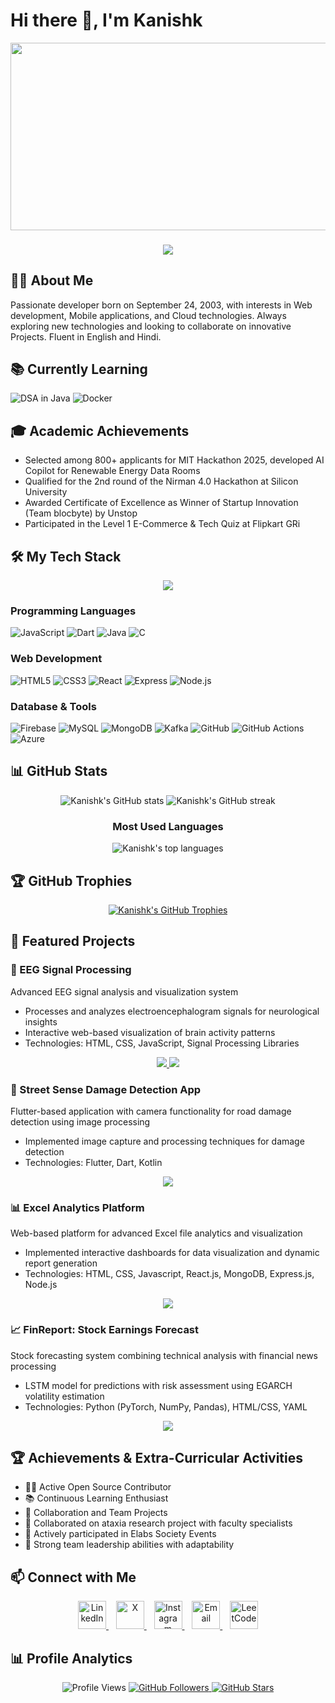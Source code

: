 # Hi there 👋, I'm Kanishk

<div align="center">
  <img src="https://media.giphy.com/media/dWesBcTLavkZuG35MI/giphy.gif" width="600" height="300"/>
</div>

<h3 align="center">
  <a href="https://git.io/typing-svg">
    <img src="https://readme-typing-svg.herokuapp.com/?lines=Hello,+There!+👋;Welcome+to+my+GitHub!;I'm+Kanishk;Full+Stack+Developer;Mobile+App+Developer&center=true&size=30">
  </a>
</h3>


## 👨‍💻 About Me
Passionate developer born on September 24, 2003, with interests in Web development, Mobile applications, and Cloud technologies. Always exploring new technologies and looking to collaborate on innovative Projects. Fluent in English and Hindi.

## 📚 Currently Learning
![DSA in Java](https://img.shields.io/badge/-DSA_in_Java-ED8B00?style=flat&logo=java&logoColor=white)
![Docker](https://img.shields.io/badge/-Docker-2496ED?style=flat&logo=docker&logoColor=white)


## 🎓 Academic Achievements
- Selected among 800+ applicants for MIT Hackathon 2025, developed AI Copilot for Renewable Energy Data Rooms
- Qualified for the 2nd round of the Nirman 4.0 Hackathon at Silicon University
- Awarded Certificate of Excellence as Winner of Startup Innovation (Team blocbyte) by Unstop
- Participated in the Level 1 E-Commerce & Tech Quiz at Flipkart GRi

## 🛠️ My Tech Stack
<p align="center">
  <a href="https://skillicons.dev">
    <img src="https://skillicons.dev/icons?i=c,java,html,css,js,react,nodejs,mongodb,mysql,kafka,flutter,dart,firebase,git,azure" />
  </a>
</p>

### Programming Languages
![JavaScript](https://img.shields.io/badge/-JavaScript-F7DF1E?style=flat&logo=javascript&logoColor=black)
![Dart](https://img.shields.io/badge/-Dart-0175C2?style=flat&logo=dart&logoColor=white)
![Java](https://img.shields.io/badge/-Java-ED8B00?style=flat&logo=java&logoColor=white)
![C](https://img.shields.io/badge/-C-A8B9CC?style=flat&logo=c&logoColor=black)

### Web Development
![HTML5](https://img.shields.io/badge/-HTML5-E34F26?style=flat&logo=html5&logoColor=white)
![CSS3](https://img.shields.io/badge/-CSS3-1572B6?style=flat&logo=css3&logoColor=white&cache_bust=1)
![React](https://img.shields.io/badge/-ReactJS-61DAFB?style=flat&logo=react&logoColor=black)
![Express](https://img.shields.io/badge/-ExpressJS-000000?style=flat&logo=express&logoColor=white)
![Node.js](https://img.shields.io/badge/-Node.js-339933?style=flat&logo=nodedotjs&logoColor=white)

### Database & Tools
![Firebase](https://img.shields.io/badge/-Firebase-FFCA28?style=flat&logo=firebase&logoColor=black)
![MySQL](https://img.shields.io/badge/-MySQL-4479A1?style=flat&logo=mysql&logoColor=white)
![MongoDB](https://img.shields.io/badge/-MongoDB-47A248?style=flat&logo=mongodb&logoColor=white)
![Kafka](https://img.shields.io/badge/-Kafka-231F20?style=flat&logo=apache-kafka&logoColor=white)
![GitHub](https://img.shields.io/badge/-GitHub-181717?style=flat&logo=github&logoColor=white)
![GitHub Actions](https://img.shields.io/badge/-GitHub_Actions-2088FF?style=flat&logo=github-actions&logoColor=white)
![Azure](https://img.shields.io/badge/-Azure_Cloud-0089D6?style=flat&logo=microsoft-azure&logoColor=white)

## 📊 GitHub Stats

<p align="center">
  <img src="https://github-readme-stats.vercel.app/api?username=Kanishk1420&show_icons=true&theme=radical" alt="Kanishk's GitHub stats" />
  <img src="https://streak-stats.demolab.com/?user=Kanishk1420&theme=radical&date_format=M%20j%5B%2C%20Y%5D&ring=ff3068&fire=ff3068&sideNums=ff3068" alt="Kanishk's GitHub streak" />
</p>

<div align="center">
  <h3>Most Used Languages</h3>
  <img src="https://github-readme-stats.vercel.app/api/top-langs/?username=Kanishk1420&layout=compact&theme=radical" alt="Kanishk's top languages" />
</div>

## 🏆 GitHub Trophies
<p align="center">
  <a href="https://github.com/ryo-ma/github-profile-trophy">
    <img src="https://github-profile-trophy.vercel.app/?username=Kanishk1420&theme=radical&row=1&column=7&no-frame=true&margin-w=15" alt="Kanishk's GitHub Trophies" />
  </a>
</p>

## 🚀 Featured Projects

### 🧠 EEG Signal Processing
Advanced EEG signal analysis and visualization system
- Processes and analyzes electroencephalogram signals for neurological insights
- Interactive web-based visualization of brain activity patterns
- Technologies: HTML, CSS, JavaScript, Signal Processing Libraries

<p align="center">
  <a href="https://github.com/Kanishk1420/EEG-Signal-Processing">
    <img src="https://img.shields.io/badge/-View_Repository-2ea44f?style=for-the-badge&logo=github">
  </a>
  <a href="https://kanishk1420.github.io/EEG-Signal-Processing/">
    <img src="https://img.shields.io/badge/-Live_Demo-FF5722?style=for-the-badge&logo=google-chrome&logoColor=white">
  </a>
</p>

### 📱 Street Sense Damage Detection App
Flutter-based application with camera functionality for road damage detection using image processing
- Implemented image capture and processing techniques for damage detection
- Technologies: Flutter, Dart, Kotlin

<p align="center">
  <a href="https://github.com/Kanishk1420/StreetSense-Road-Damage-Detection">
    <img src="https://img.shields.io/badge/-View_Project-2ea44f?style=for-the-badge&logo=github">
  </a>
</p>

### 📊 Excel Analytics Platform
Web-based platform for advanced Excel file analytics and visualization
- Implemented interactive dashboards for data visualization and dynamic report generation
- Technologies: HTML, CSS, Javascript, React.js, MongoDB, Express.js, Node.js

<p align="center">
  <a href="https://github.com/Kanishk1420/Excel_Analytics_Platform">
    <img src="https://img.shields.io/badge/-View_Project-2ea44f?style=for-the-badge&logo=github">
  </a>
</p>

### 📈 FinReport: Stock Earnings Forecast
Stock forecasting system combining technical analysis with financial news processing
- LSTM model for predictions with risk assessment using EGARCH volatility estimation
- Technologies: Python (PyTorch, NumPy, Pandas), HTML/CSS, YAML

<p align="center">
  <a href="https://github.com/Kanishk1420/FinReport-Explainable-Stock-Earnings-Forecasting-via-News-Factor">
    <img src="https://img.shields.io/badge/-View_Project-2ea44f?style=for-the-badge&logo=github">
  </a>
</p>

## 🏆 Achievements & Extra-Curricular Activities
- 👨‍💻 Active Open Source Contributor
- 📚 Continuous Learning Enthusiast
- 🤝 Collaboration and Team Projects
- 🧠 Collaborated on ataxia research project with faculty specialists
- 🎯 Actively participated in Elabs Society Events
- 👥 Strong team leadership abilities with adaptability

## 📫 Connect with Me
<p align="center">
  <a href="https://www.linkedin.com/in/kanishk-gupta-3ab129303/" target="_blank">
    <img src="https://cdn.jsdelivr.net/gh/devicons/devicon/icons/linkedin/linkedin-original.svg" alt="LinkedIn" width="45" height="45"/>
  </a>
  &nbsp;&nbsp;
  <a href="https://x.com/SushmaLal125823" target="_blank">
    <img src="https://raw.githubusercontent.com/johan/svg-cleanups/master/logos/twitter.svg" alt="X" width="45" height="45"/>
  </a>
  &nbsp;&nbsp;
  <a href="https://www.instagram.com/iamkanishk24/" target="_blank">
    <img src="https://upload.wikimedia.org/wikipedia/commons/e/e7/Instagram_logo_2016.svg" alt="Instagram" width="45" height="45"/>
  </a>
  &nbsp;&nbsp;
  <a href="mailto:Kanishkgupta2003@outlook.com" target="_blank">
    <img src="https://cdn-icons-png.flaticon.com/512/552/552486.png" alt="Email" width="45" height="45"/>
  </a>
  &nbsp;&nbsp;
  <a href="https://leetcode.com/u/Kanishk1420W/" target="_blank">
    <img src="https://upload.wikimedia.org/wikipedia/commons/1/19/LeetCode_logo_black.png" alt="LeetCode" width="45" height="45"/>
  </a>
</p>

## 📊 Profile Analytics
<p align="center">
  <img src="https://komarev.com/ghpvc/?username=Kanishk1420&style=for-the-badge&color=brightgreen" alt="Profile Views"/>
  <a href="https://github.com/Kanishk1420?tab=followers">
    <img src="https://img.shields.io/github/followers/Kanishk1420?style=for-the-badge&logo=github&color=blue" alt="GitHub Followers"/>
  </a>
  <a href="https://github.com/Kanishk1420?tab=stars">
    <img src="https://img.shields.io/github/stars/Kanishk1420?affiliations=OWNER%2CCOLLABORATOR&style=for-the-badge&logo=github&color=orange" alt="GitHub Stars"/>
  </a>
</p>
